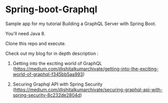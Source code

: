 # Spring-boot-Graphql

Sample app for my tutorial Building a GraphQL Server with Spring Boot.

You'll need Java 8.

Clone this repo and execute.

Check out my blog for in depth description :

1) Getting into the exciting world of GraphQL 
(https://medium.com/@shitalkumarchivate/getting-into-the-exciting-world-of-graphql-f345bb5aa993)

2) Securing Graphql API with Spring Security 
(https://medium.com/@shitalkumarchivate/securing-graphql-api-with-spring-security-8c232de2804d)
